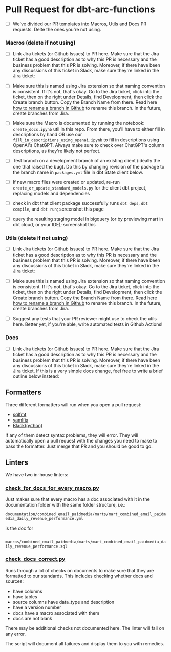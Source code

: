 # Pull Request for dbt-arc-functions

- [ ] We've divided our PR templates into Macros, Utils and Docs PR requests. Delte the ones you're not using.
### Macros (delete if not using)

- [ ] Link Jira tickets (or Github Issues) to PR here. Make sure that the Jira ticket has a good description as to why this PR is necessary and the business problem that this PR is solving. Moreover, if there have been any discussions of this ticket in Slack, make sure they're linked in the Jira ticket:

- [ ] Make sure this is named using Jira extension so that naming convention is consistent. If it's not, that's okay. Go to the Jira ticket, click into the ticket, then on the right under Details, find Development, then click the Create branch button. Copy the Branch Name from there. Read here [how to rename a branch in Github](https://docs.github.com/en/repositories/configuring-branches-and-merges-in-your-repository/managing-branches-in-your-repository/renaming-a-branch) to rename this branch. In the future, create branches from Jira.

- [ ] Make sure the Macro is documented by running the notebook: `create_docs.ipynb` util in this repo. From there, you'll have to either fill in descriptions by hand OR use our `fill_in_descriptions_using_openai.ipynb` to fill in descriptions using OpenAI's ChatGPT. Always make sure to check over ChatGPT's column descriptions, as they're likely not perfect.

- [ ] Test branch on a development branch of an existing client (ideally the one that raised the bug). Do this by changing revision of the package to the branch name in `packages.yml` file in dbt State client below.

- [ ] If new macro files were created or updated, re-run `create_or_update_standard_models.py` for the client dbt project, replacing models and dependencies

- [ ] check in dbt that client package successfully runs `dbt deps`, `dbt compile`, and `dbt run`; screenshot this page

- [ ] query the resulting staging model in bigquery (or by previewing mart in dbt cloud, or your IDE); screenshot this

### Utils (delete if not using)

- [ ] Link Jira tickets (or Github Issues) to PR here. Make sure that the Jira ticket has a good description as to why this PR is necessary and the business problem that this PR is solving. Moreover, if there have been any discussions of this ticket in Slack, make sure they're linked in the Jira ticket:

- [ ] Make sure this is named using Jira extension so that naming convention is consistent. If it's not, that's okay. Go to the Jira ticket, click into the ticket, then on the right under Details, find Development, then click the Create branch button. Copy the Branch Name from there. Read here [how to rename a branch in Github](https://docs.github.com/en/repositories/configuring-branches-and-merges-in-your-repository/managing-branches-in-your-repository/renaming-a-branch) to rename this branch. In the future, create branches from Jira.

- [ ] Suggest any tests that your PR reviewer might use to check the utils here. Better yet, if you're able, write automated tests in Github Actions!

### Docs

- [ ] Link Jira tickets (or Github Issues) to PR here. Make sure that the Jira ticket has a good description as to why this PR is necessary and the business problem that this PR is solving. Moreover, if there have been any discussions of this ticket in Slack, make sure they're linked in the Jira ticket. If this is a very simple docs change, feel free to write a brief outline below instead:

## Formatters

Three different formatters will run when you open a pull request:
- [sqlfmt](http://sqlfmt.com/)
- [yamlfix](https://lyz-code.github.io/yamlfix/)
- [Black(python)](https://pypi.org/project/black/)

If any of them detect syntax problems, they will error. They will automatically open a pull request with the changes you need to make to pass the formatter. Just merge that PR and you should be good to go.

## Linters
We have two in-house linters:

### [check_for_docs_for_every_macro.py](https://github.com/bsd/dbt-arc-functions/blob/main/utils/check_for_docs_for_every_macro.py)
Just makes sure that every macro has a doc associated with it in the documentation folder with the same folder structure, i.e.:

`documentation/combined_email_paidmedia/marts/mart_combined_email_paidmedia_daily_revenue_performance.yml`

is the doc for

`       macros/combined_email_paidmedia/marts/mart_combined_email_paidmedia_daily_revenue_performance.sql`

### [check_docs_correct.py](https://github.com/bsd/dbt-arc-functions/blob/main/utils/check_docs_correct.py)
Runs through a lot of checks on documents to make sure that they are formatted to our standards. This includes checking whether docs and sources:
- have columns
- have tables
- source columns have data_type and description
- have a version number
- docs have a macro associated with them
- docs are not blank

There may be additional checks not documented here. The linter will fail on any error.

The script will document all failures and display them to you with remedies.
